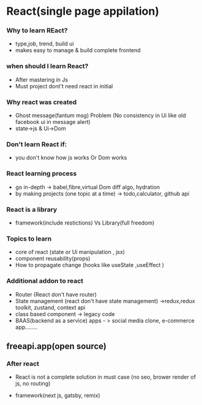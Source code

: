 # React(single page appilation)

### Why to learn REact?
- type,job, trend, build ui
- makes easy to manage & build complete frontend

### when should I learn React?
- After mastering in Js
- Must project dont't need react in initial

### Why react was created
- Ghost message(fantum msg) Problem    (No consistency in Ui like old facebook ui in message alert)
- state->js  & Ui->Dom

### Don't learn React if:
- you don't know how js works Or Dom works

### React learning process
- go in-depth -> babel,fibre,virtual Dom diff algo, hydration
- by making projects (one topic at a time) -> todo,calculator, github api

### React is a library
- framework(include restictions) Vs Library(full freedom)

### Topics to learn
- core of react (state or Ui manipulation , jsx)
- component reusability(props)
- How to propagate change (hooks like useState ,useEffect )

### Additional addon to react
- Router (React don't have router)
- State management (react don't have state management) ->redux,redux toolkit, zustand, context api
- class based component -> legacy code
- BAAS(backend as a service) apps - > social media clone, e-commerce app........

## freeapi.app(open source)

### After react
- React is not a complete solution in must case (no seo, brower render of js, no routing)

- framework(next js, gatsby, remix)

